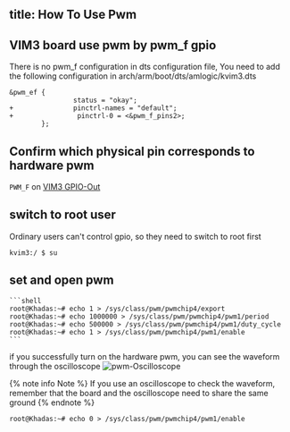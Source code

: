 title: How To Use Pwm
---

## VIM3 board use pwm by pwm_f gpio
There is no pwm_f configuration in dts configuration file, You need to add the following configuration in arch/arm/boot/dts/amlogic/kvim3.dts
```shell
&pwm_ef {
                status = "okay";
+               pinctrl-names = "default";
+                pinctrl-0 = <&pwm_f_pins2>;
        };
```
## Confirm which physical pin corresponds to hardware pwm

`PWM_F` on [VIM3 GPIO-Out](/android/zh-cn/vim3/index.html#GPIO-Pinout)

## switch to root user

Ordinary users can't control gpio, so they need to switch to root first

```shell
kvim3:/ $ su
```
## set and open pwm 

    ```shell
    root@Khadas:~# echo 1 > /sys/class/pwm/pwmchip4/export
    root@Khadas:~# echo 1000000 > /sys/class/pwm/pwmchip4/pwm1/period
    root@Khadas:~# echo 500000 > /sys/class/pwm/pwmchip4/pwm1/duty_cycle
    root@Khadas:~# echo 1 > /sys/class/pwm/pwmchip4/pwm1/enable
    ```

if you successfully turn on the hardware pwm, you can see the waveform through the oscilloscope
![pwm-Oscilloscope](/android/images/vim1/pwm-Oscilloscope.jpg)

{% note info Note %}
If you use an oscilloscope to check the waveform, remember that the board and the oscilloscope need to share the same ground 
{% endnote %}

  ```shell
  root@Khadas:~# echo 0 > /sys/class/pwm/pwmchip4/pwm1/enable
  ```

